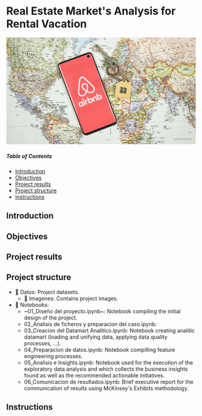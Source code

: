 # Real Estate Market's Analysis for Rental Vacation

![featured](https://github.com/pabloelt/real-estate-market-analysis-rental-vacation//blob/main/Datos/Imagenes/featured.jpg?raw=true)

##### Table of Contents 
* [Introduction](#introduction)
* [Objectives](#objectives)
* [Project results](#project-results)
* [Project structure](#project-structure)
* [Instructions](#instructions)


## Introduction

## Objectives

## Project results

## Project structure

* 📁 Datos: Project datasets.
  * 📁 Imagenes: Contains project images.
* 📁 Notebooks:
  * ~01_Diseño del proyecto.ipynb~: Notebook compiling the initial design of the project.
  * 02_Analisis de ficheros y preparacion del caso.ipynb:
  * 03_Creacion del Datamart Analitico.ipynb: Notebook creating analitic datamart (loading and unifying data, applying data quality processes, ...).
  * 04_Preparacion de datos.ipynb: Notebook compilling feature engineering processes.
  * 05_Analisis e Insights.ipynb: Notebook used for the execution of the exploratory data analysis and which collects the business insights found as well as the recommended actionable initiatives.
  * 06_Comunicacion de resultados.ipynb: Brief executive report for the communication of results using McKinsey's Exhibits methodology.

## Instructions



